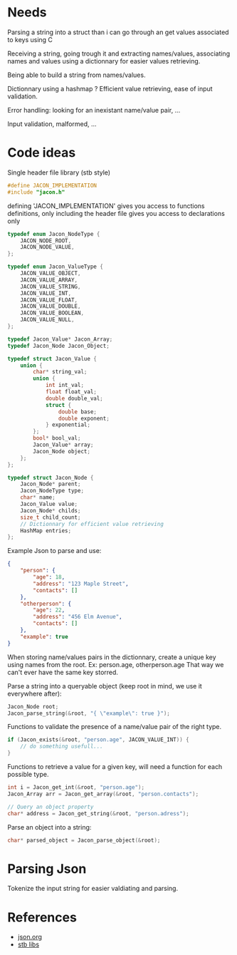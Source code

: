 # Needs
Parsing a string into a struct than i can go through an get values associated to keys using C

Receiving a string, going trough it and extracting names/values, associating names and values using a dictionnary
for easier values retrieving.

Being able to build a string from names/values.

Dictionnary using a hashmap ? Efficient value retrieving, ease of input validation.

Error handling: looking for an inexistant name/value pair, ...

Input validation, malformed, ...

# Code ideas
Single header file library (stb style)
```C
#define JACON_IMPLEMENTATION
#include "jacon.h"
```

defining 'JACON_IMPLEMENTATION' gives you access to functions definitions,
only including the header file gives you access to declarations only

```C
typedef enum Jacon_NodeType {
    JACON_NODE_ROOT,
    JACON_NODE_VALUE,
};

typedef enum Jacon_ValueType {
    JACON_VALUE_OBJECT,
    JACON_VALUE_ARRAY,
    JACON_VALUE_STRING,
    JACON_VALUE_INT,
    JACON_VALUE_FLOAT,
    JACON_VALUE_DOUBLE,
    JACON_VALUE_BOOLEAN,
    JACON_VALUE_NULL,
};

typedef Jacon_Value* Jacon_Array;
typedef Jacon_Node Jacon_Object;

typedef struct Jacon_Value {
    union {
        char* string_val;
        union {
            int int_val;
            float float_val;
            double double_val;
            struct {
                double base;
                double exponent;
            } exponential;
        };
        bool* bool_val;
        Jacon_Value* array;
        Jacon_Node object;
    };
};

typedef struct Jacon_Node {
    Jacon_Node* parent;
    Jacon_NodeType type;
    char* name;
    Jacon_Value value;
    Jacon_Node* childs;
    size_t child_count;
    // Dictionnary for efficient value retrieving
    HashMap entries;
};
```

Example Json to parse and use:
```Json
{
    "person": {
        "age": 18,
        "address": "123 Maple Street",
        "contacts": []
    },
    "otherperson": {
        "age": 22,
        "address": "456 Elm Avenue",
        "contacts": []
    },
    "example": true
}
```

When storing name/values pairs in the dictionnary, create a unique key using names from the root.
Ex: person.age, otherperson.age
That way we can't ever have the same key storred.

Parse a string into a queryable object (keep root in mind, we use it everywhere after):
```C
Jacon_Node root;
Jacon_parse_string(&root, "{ \"example\": true }");
```

Functions to validate the presence of a name/value pair of the right type.
```C
if (Jacon_exists(&root, "person.age", JACON_VALUE_INT)) {
    // do something usefull...
}
```

Functions to retrieve a value for a given key, will need a function for each possible type.
```C
int i = Jacon_get_int(&root, "person.age"); 
Jacon_Array arr = Jacon_get_array(&root, "person.contacts");

// Query an object property
char* address = Jacon_get_string(&root, "person.adress");
```

Parse an object into a string:
```C
char* parsed_object = Jacon_parse_object(&root);
```

# Parsing Json
Tokenize the input string for easier valdiating and parsing. 

# References
- [json.org](https://www.json.org/json-en.html)
- [stb libs](https://github.com/nothings/stb)